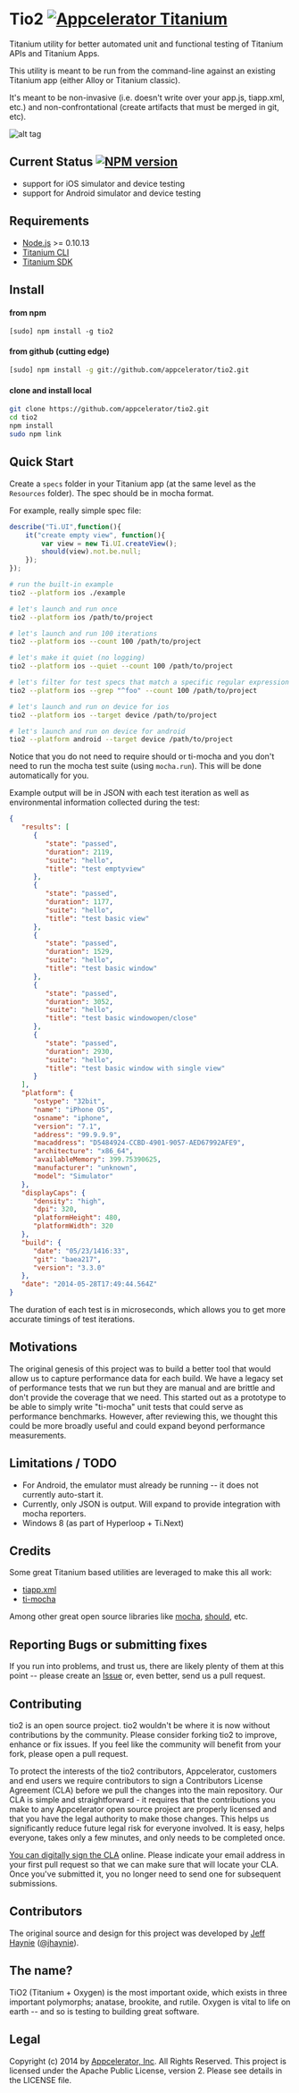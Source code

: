 # Tio2 [![Appcelerator Titanium](http://www-static.appcelerator.com/badges/titanium-git-badge-sq.png)](http://www.appcelerator.com/titanium/)

Titanium utility for better automated unit and functional testing of Titanium APIs and Titanium Apps.

This utility is meant to be run from the command-line against an existing Titanium app (either Alloy or Titanium classic).

It's meant to be non-invasive (i.e. doesn't write over your app.js, tiapp.xml, etc.) and non-confrontational (create artifacts that must be merged in git, etc).

![alt tag](https://raw.github.com/appcelerator/tio2/master/tio2.gif)

## Current Status [![NPM version](https://badge.fury.io/js/tio2.svg)](http://badge.fury.io/js/tio2)

- support for iOS simulator and device testing
- support for Android simulator and device testing

## Requirements

* [Node.js](http://nodejs.org/) >= 0.10.13
* [Titanium CLI](https://github.com/appcelerator/titanium)
* [Titanium SDK](https://github.com/appcelerator/titanium_mobile)

## Install

#### from npm 

```
[sudo] npm install -g tio2
```

#### from github (cutting edge)

```bash
[sudo] npm install -g git://github.com/appcelerator/tio2.git
```

#### clone and install local

```bash
git clone https://github.com/appcelerator/tio2.git
cd tio2
npm install
sudo npm link
```

## Quick Start

Create a `specs` folder in your Titanium app (at the same level as the `Resources` folder).  The spec should be in mocha format.

For example, really simple spec file:

```javascript
describe("Ti.UI",function(){
    it("create empty view", function(){
        var view = new Ti.UI.createView();
        should(view).not.be.null;
    }); 
});
```

```bash
# run the built-in example
tio2 --platform ios ./example

# let's launch and run once
tio2 --platform ios /path/to/project

# let's launch and run 100 iterations
tio2 --platform ios --count 100 /path/to/project

# let's make it quiet (no logging)
tio2 --platform ios --quiet --count 100 /path/to/project

# let's filter for test specs that match a specific regular expression
tio2 --platform ios --grep "^foo" --count 100 /path/to/project

# let's launch and run on device for ios
tio2 --platform ios --target device /path/to/project

# let's launch and run on device for android
tio2 --platform android --target device /path/to/project
```

Notice that you do not need to require should or ti-mocha and you don't need to run the mocha test suite (using `mocha.run`).  This will be done automatically for you.

Example output will be in JSON with each test iteration as well as environmental information collected during the test:

```json
{
   "results": [
      {
         "state": "passed",
         "duration": 2119,
         "suite": "hello",
         "title": "test emptyview"
      },
      {
         "state": "passed",
         "duration": 1177,
         "suite": "hello",
         "title": "test basic view"
      },
      {
         "state": "passed",
         "duration": 1529,
         "suite": "hello",
         "title": "test basic window"
      },
      {
         "state": "passed",
         "duration": 3052,
         "suite": "hello",
         "title": "test basic windowopen/close"
      },
      {
         "state": "passed",
         "duration": 2930,
         "suite": "hello",
         "title": "test basic window with single view"
      }
   ],
   "platform": {
      "ostype": "32bit",
      "name": "iPhone OS",
      "osname": "iphone",
      "version": "7.1",
      "address": "99.9.9.9",
      "macaddress": "D5484924-CCBD-4901-9057-AED67992AFE9",
      "architecture": "x86_64",
      "availableMemory": 399.75390625,
      "manufacturer": "unknown",
      "model": "Simulator"
   },
   "displayCaps": {
      "density": "high",
      "dpi": 320,
      "platformHeight": 480,
      "platformWidth": 320
   },
   "build": {
      "date": "05/23/1416:33",
      "git": "baea217",
      "version": "3.3.0"
   },
   "date": "2014-05-28T17:49:44.564Z"
}
```

The duration of each test is in microseconds, which allows you to get more accurate timings of test iterations.

## Motivations

The original genesis of this project was to build a better tool that would allow us to capture performance data for each build.  We have a legacy set of performance tests that we run but they are manual and are brittle and don't provide the coverage that we need.  This started out as a prototype to be able to simply write "ti-mocha" unit tests that could serve as performance benchmarks.  However, after reviewing this, we thought this could be more broadly useful and could expand beyond
performance measurements.

## Limitations / TODO

- For Android, the emulator must already be running -- it does not currently auto-start it. 
- Currently, only JSON is output.  Will expand to provide integration with mocha reporters.
- Windows 8 (as part of Hyperloop + Ti.Next)


## Credits

Some great Titanium based utilities are leveraged to make this all work:

- [tiapp.xml](https://github.com/tonylukasavage/tiapp.xml)
- [ti-mocha](http://tonylukasavage.com/ti-mocha/)

Among other great open source libraries like [mocha](https://github.com/visionmedia/mocha), [should](https://github.com/visionmedia/should.js/), etc.


## Reporting Bugs or submitting fixes

If you run into problems, and trust us, there are likely plenty of them at this point -- please create an [Issue](https://github.com/appcelerator/tio2/issues) or, even better, send us a pull request. 

## Contributing

tio2 is an open source project.  tio2 wouldn't be where it is now without contributions by the community. Please consider forking tio2 to improve, enhance or fix issues. If you feel like the community will benefit from your fork, please open a pull request.

To protect the interests of the tio2 contributors, Appcelerator, customers and end users we require contributors to sign a Contributors License Agreement (CLA) before we pull the changes into the main repository. Our CLA is simple and straightforward - it requires that the contributions you make to any Appcelerator open source project are properly licensed and that you have the legal authority to make those changes. This helps us significantly reduce future legal risk for everyone involved. It is easy, helps everyone, takes only a few minutes, and only needs to be completed once.

[You can digitally sign the CLA](http://bit.ly/app_cla) online. Please indicate your email address in your first pull request so that we can make sure that will locate your CLA.  Once you've submitted it, you no longer need to send one for subsequent submissions.

## Contributors

The original source and design for this project was developed by [Jeff Haynie](http://github.com/jhaynie) ([@jhaynie](http://twitter.com/jhaynie)).


## The name?

TiO2 (Titanium + Oxygen) is the most important oxide, which exists in three important polymorphs; anatase, brookite, and rutile. Oxygen is vital to life on earth -- and so is testing to building great software.


## Legal

Copyright (c) 2014 by [Appcelerator, Inc](http://www.appcelerator.com). All Rights Reserved.
This project is licensed under the Apache Public License, version 2.  Please see details in the LICENSE file.
